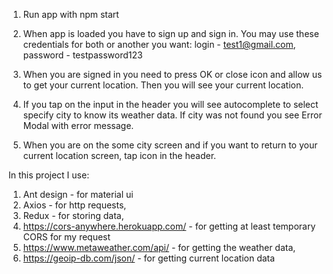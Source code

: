 1) Run app with npm start
2) When app is loaded you have to sign up and sign in.
    You may use these credentials for both or another you want:
       login - test1@gmail.com,
        password - testpassword123
        

3)  When you are signed in you need to press OK or close icon and allow us to get your current location.
    Then you will see your current location.

4) If you tap on the input in the header you will see autocomplete to select specify city to know its weather data.
    If city was not found you see Error Modal with error message.    
 
5) When you are on the some city screen and if you want to return to your current location screen, tap icon in the header.

In this project I use:

1) Ant design - for material ui
2) Axios - for http requests,
3) Redux - for storing data,
3) https://cors-anywhere.herokuapp.com/ - for getting at least temporary CORS for my request
4) https://www.metaweather.com/api/ - for getting the weather data,
5) https://geoip-db.com/json/ - for getting current location data 